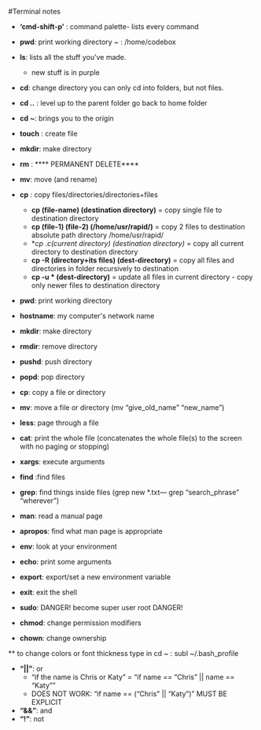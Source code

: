 #Terminal notes

+ **‘cmd-shift-p’** : command palette- lists every command

+ **pwd**: print working directory
	~ : /home/codebox
+ **ls**: lists all the stuff you’ve made.
	+ new stuff is in purple
+ **cd**: change directory
you can only cd into folders, but not files.
+ **cd ..** : level up to the parent folder
go back to home folder
+ **cd ~**: brings you to the origin 
+ **touch** : create file
+ **mkdir**: make directory
+ **rm** : **** PERMANENT DELETE****
+ **mv**: move (and rename)
+ **cp** : copy files/directories/directories+files
	+ **cp (file-name) (destination directory)** = copy single file to destination directory
	+ **cp (file-1) (file-2) (/home/usr/rapid/)** = copy 2 files to destination absolute path directory /home/usr/rapid/
	+ **cp *.c(current directory) (destination directory)** = copy all current directory to destination directory
	+ **cp -R (directory+its files) (dest-directory)** = copy all files and directories in folder recursively to destination
	+ **cp -u * (dest-directory)** = update all files in current directory - copy only newer files to destination directory
+ **pwd**: print working directory 
+ **hostname**: my computer's network name
+ **mkdir**: make directory
+ **rmdir**: remove directory
+ **pushd**: push directory
+ **popd**: pop directory
+ **cp**: copy a file or directory
+ **mv**: move a file or directory (mv “give_old_name” “new_name”)
+ **less**: page through a file
+ **cat**: print the whole file (concatenates the whole file(s) to the screen with no paging or stopping)
+ **xargs**: execute arguments
+ **find** :find files
+ **grep**: find things inside files (grep new *.txt— grep “search_phrase” “wherever”)
+ **man**: read a manual page
+ **apropos**: find what man page is appropriate
+ **env**: look at your environment
+ **echo**: print some arguments
+ **export**: export/set a new environment variable
+ **exit**: exit the shell
+ **sudo**: DANGER! become super user root DANGER!
+ **chmod**: change permission modifiers
+ **chown**: change ownership


** to change colors or font thickness type in cd ~ :  subl ~/.bash_profile






+ **“||”**: or
	+ “if the name is Chris or Katy” = 
“if name == “Chris” || name == “Katy””
	+ DOES NOT WORK: “if name == (“Chris” || “Katy”)” MUST BE EXPLICIT
+ **“&&”**: and
+ **“!”**: not

